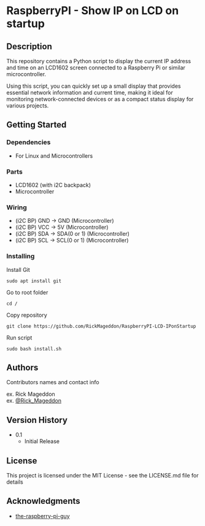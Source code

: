 # RaspberryPI - Show IP on LCD on startup


## Description

This repository contains a Python script to display the current IP address and time on an LCD1602 screen connected to a Raspberry Pi or similar microcontroller.

Using this script, you can quickly set up a small display that provides essential network information and current time, making it ideal for monitoring network-connected devices or as a compact status display for various projects.

## Getting Started

### Dependencies

* For Linux and Microcontrollers

### Parts

* LCD1602 (with i2C backpack)
* Microcontroller

### Wiring

* (i2C BP) GND -> GND (Microcontroller)
* (i2C BP) VCC -> 5V (Microcontroller)
* (i2C BP) SDA -> SDA(0 or 1) (Microcontroller)
* (i2C BP) SCL -> SCL(0 or 1) (Microcontroller)

### Installing


Install Git
```terminal
sudo apt install git
```


Go to root folder
```terminal
cd /
```


Copy repository
```terminal
git clone https://github.com/RickMageddon/RaspberryPI-LCD-IPonStartup
```


Run script
```terminal
sudo bash install.sh
```


## Authors

Contributors names and contact info

ex. Rick Mageddon  
ex. [@Rick_Mageddon](https://twitter.com/Rick_Mageddon)

## Version History

* 0.1
    * Initial Release

## License

This project is licensed under the MIT License - see the LICENSE.md file for details

## Acknowledgments


* [the-raspberry-pi-guy](https://github.com/the-raspberry-pi-guy/lcd)
